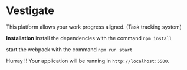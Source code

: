 # Vestigate
This platform allows your work progress aligned. (Task tracking system)

**Installation**
install the dependencies with the command ```npm install```

start the webpack with the command ```npm run start```

Hurray !! Your application will be running in ```http://localhost:5500```.